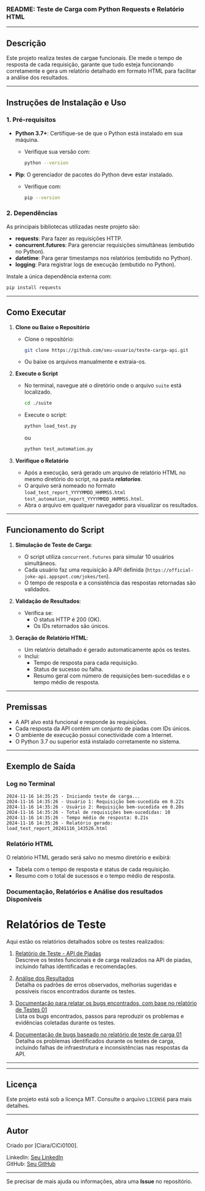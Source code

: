 ### README: Teste de Carga com Python Requests e Relatório HTML

---

## **Descrição**

Este projeto realiza testes de cargae funcionais. Ele mede o tempo de resposta de cada requisição, garante que tudo esteja funcionando corretamente e gera um relatório detalhado em formato HTML para facilitar a análise dos resultados.

---

## **Instruções de Instalação e Uso**

### **1. Pré-requisitos**

- **Python 3.7+**: Certifique-se de que o Python está instalado em sua máquina.
  - Verifique sua versão com:
    ```bash
    python --version
    ```

- **Pip**: O gerenciador de pacotes do Python deve estar instalado.
  - Verifique com:
    ```bash
    pip --version
    ```

### **2. Dependências**

As principais bibliotecas utilizadas neste projeto são:

- **requests**: Para fazer as requisições HTTP.
- **concurrent.futures**: Para gerenciar requisições simultâneas (embutido no Python).
- **datetime**: Para gerar timestamps nos relatórios (embutido no Python).
- **logging**: Para registrar logs de execução (embutido no Python).

Instale a única dependência externa com:
```bash
pip install requests
```

---

## **Como Executar**

1. **Clone ou Baixe o Repositório**
   - Clone o repositório:
     ```bash
     git clone https://github.com/seu-usuario/teste-carga-api.git
     ```
   - Ou baixe os arquivos manualmente e extraia-os.

2. **Execute o Script**
   - No terminal, navegue até o diretório onde o arquivo `suite` está localizado.
     ```bash
     cd ./suite
     ```
   - Execute o script:
     ```bash
     python load_test.py
     ```
     ou
     ```bash
     python test_automation.py
     ```

3. **Verifique o Relatório**
   - Após a execução, será gerado um arquivo de relatório HTML no mesmo diretório do script, na pasta ***relatorios***.
   - O arquivo será nomeado no formato `load_test_report_YYYYMMDD_HHMMSS.html`
`test_automation_report_YYYYMMDD_HHMMSS.html`.
   - Abra o arquivo em qualquer navegador para visualizar os resultados.

---

## **Funcionamento do Script**

1. **Simulação de Teste de Carga**:
   - O script utiliza `concurrent.futures` para simular 10 usuários simultâneos.
   - Cada usuário faz uma requisição à API definida (`https://official-joke-api.appspot.com/jokes/ten`).
   - O tempo de resposta e a consistência das respostas retornadas são validados.

2. **Validação de Resultados**:
   - Verifica se:
     - O status HTTP é 200 (OK).
     - Os IDs retornados são únicos.

3. **Geração de Relatório HTML**:
   - Um relatório detalhado é gerado automaticamente após os testes.
   - Inclui:
     - Tempo de resposta para cada requisição.
     - Status de sucesso ou falha.
     - Resumo geral com número de requisições bem-sucedidas e o tempo médio de resposta.

---

## **Premissas**

- A API alvo está funcional e responde às requisições.
- Cada resposta da API contém um conjunto de piadas com IDs únicos.
- O ambiente de execução possui conectividade com a Internet.
- O Python 3.7 ou superior está instalado corretamente no sistema.

---

## **Exemplo de Saída**

### **Log no Terminal**
```plaintext
2024-11-16 14:35:25 - Iniciando teste de carga...
2024-11-16 14:35:26 - Usuário 1: Requisição bem-sucedida em 0.22s
2024-11-16 14:35:26 - Usuário 2: Requisição bem-sucedida em 0.20s
2024-11-16 14:35:26 - Total de requisições bem-sucedidas: 10
2024-11-16 14:35:26 - Tempo médio de resposta: 0.21s
2024-11-16 14:35:26 - Relatório gerado: load_test_report_20241116_143526.html
```

### **Relatório HTML**
O relatório HTML gerado será salvo no mesmo diretório e exibirá:
- Tabela com o tempo de resposta e status de cada requisição.
- Resumo com o total de sucessos e o tempo médio de resposta.

### **Documentação, Relatórios e Análise dos resultados Disponíveis**

# Relatórios de Teste

Aqui estão os relatórios detalhados sobre os testes realizados:

1. [Relatório de Teste - API de Piadas](./docs/Relatório%20de%20Teste%20-%20API%20de%20Piadas.pdf)  
   Descreve os testes funcionais e de carga realizados na API de piadas, incluindo falhas identificadas e recomendações.

2. [Análise dos Resultados](./docs/Análise%20dos%20Resultados.pdf)  
   Detalha os padrões de erros observados, melhorias sugeridas e possíveis riscos encontrados durante os testes.

3. [Documentação para relatar os bugs encontrados, com base no relatório de Testes 01](./docs/Documentação%20para%20relatar%20os%20bugs%20encontrados,%20com%20base%20no%20relatório%20de%20Testes%2001.pdf)  
   Lista os bugs encontrados, passos para reproduzir os problemas e evidências coletadas durante os testes.

4. [Documentação de bugs baseado no relatório de teste de carga 01](./docs/Documentação%20de%20bugs%20baseado%20no%20relatório%20de%20teste%20de%20carga%2001.pdf)  
   Detalha os problemas identificados durante os testes de carga, incluindo falhas de infraestrutura e inconsistências nas respostas da API.
---

---

## **Licença**

Este projeto está sob a licença MIT. Consulte o arquivo `LICENSE` para mais detalhes.

---

## **Autor**

Criado por [Ciara/CiCi0100].  

LinkedIn: [Seu LinkedIn](https://www.linkedin.com/in/ciaradepaulanascimento0206/)  
GitHub: [Seu GitHub](https://github.com/CiCi0100)  

--- 

Se precisar de mais ajuda ou informações, abra uma **Issue** no repositório.
